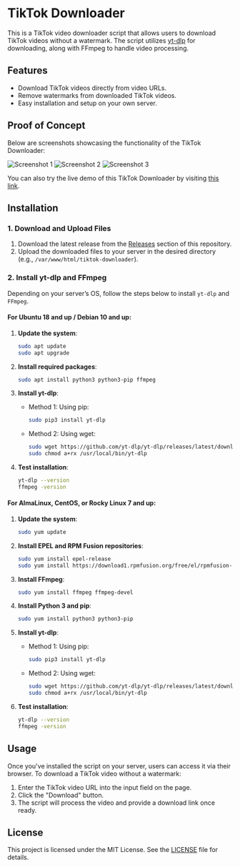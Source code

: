 # TikTok Downloader

This is a TikTok video downloader script that allows users to download TikTok videos without a watermark. The script utilizes [yt-dlp](https://github.com/yt-dlp/yt-dlp) for downloading, along with FFmpeg to handle video processing.

## Features
- Download TikTok videos directly from video URLs.
- Remove watermarks from downloaded TikTok videos.
- Easy installation and setup on your own server.

## Proof of Concept

Below are screenshots showcasing the functionality of the TikTok Downloader:

![Screenshot 1](https://cdn.noxhosting.io/storage/screenshot-2024-10-13-at-90701-pm.png)
![Screenshot 2](https://cdn.noxhosting.io/storage/screenshot-2024-10-13-at-90730-pm.png)
![Screenshot 3](https://cdn.noxhosting.io/storage/screenshot-2024-10-13-at-90804-pm.png)

You can also try the live demo of this TikTok Downloader by visiting [this link](https://tiktok.noxhosting.io/).

## Installation

### 1. Download and Upload Files

1. Download the latest release from the [Releases](https://github.com/KALIXHOSTING/TikTokVideo-Downloader/releases) section of this repository.
2. Upload the downloaded files to your server in the desired directory (e.g., `/var/www/html/tiktok-downloader`).

### 2. Install yt-dlp and FFmpeg

Depending on your server’s OS, follow the steps below to install `yt-dlp` and `FFmpeg`.

#### For Ubuntu 18 and up / Debian 10 and up:

1. **Update the system**:
    ```bash
    sudo apt update
    sudo apt upgrade
    ```

2. **Install required packages**:
    ```bash
    sudo apt install python3 python3-pip ffmpeg
    ```

3. **Install yt-dlp**:
    - Method 1: Using pip:
        ```bash
        sudo pip3 install yt-dlp
        ```
    - Method 2: Using wget:
        ```bash
        sudo wget https://github.com/yt-dlp/yt-dlp/releases/latest/download/yt-dlp -O /usr/local/bin/yt-dlp
        sudo chmod a+rx /usr/local/bin/yt-dlp
        ```

4. **Test installation**:
    ```bash
    yt-dlp --version
    ffmpeg -version
    ```

#### For AlmaLinux, CentOS, or Rocky Linux 7 and up:

1. **Update the system**:
    ```bash
    sudo yum update
    ```

2. **Install EPEL and RPM Fusion repositories**:
    ```bash
    sudo yum install epel-release
    sudo yum install https://download1.rpmfusion.org/free/el/rpmfusion-free-release-7.noarch.rpm
    ```

3. **Install FFmpeg**:
    ```bash
    sudo yum install ffmpeg ffmpeg-devel
    ```

4. **Install Python 3 and pip**:
    ```bash
    sudo yum install python3 python3-pip
    ```

5. **Install yt-dlp**:
    - Method 1: Using pip:
        ```bash
        sudo pip3 install yt-dlp
        ```
    - Method 2: Using wget:
        ```bash
        sudo wget https://github.com/yt-dlp/yt-dlp/releases/latest/download/yt-dlp -O /usr/local/bin/yt-dlp
        sudo chmod a+rx /usr/local/bin/yt-dlp
        ```

6. **Test installation**:
    ```bash
    yt-dlp --version
    ffmpeg -version
    ```

## Usage

Once you've installed the script on your server, users can access it via their browser. To download a TikTok video without a watermark:

1. Enter the TikTok video URL into the input field on the page.
2. Click the "Download" button.
3. The script will process the video and provide a download link once ready.

## License

This project is licensed under the MIT License. See the [LICENSE](LICENSE) file for details.

